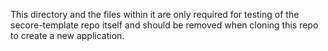 This directory and the files within it are only required for testing of the secore-template repo itself
and should be removed when cloning this repo to create a new application.
